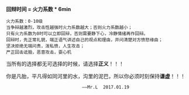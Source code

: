 **回辩时间 = 火力系数 \* 6min**

```
火力系数：0-10级
当争辩越激烈，攻击性越强时火力系数越大；否则火力系数越小；
只有火力系数为0时可以立即回辩，否则需要静下心，冷静情绪再作回辩。
回辩时，先正常礼貌，端正语气讲述自己的观点和理由，并问清楚对方愤怒缘由；
坚决拒绝无端问责，泼私愤，人生攻击；
严正回击诋毁，恶意攻击，耍心机
```

当所有的选择都无可选择的时候，请选择**正义**！！！

你是凡胎，平凡得如同河里的水，沟里的泥巴，所以你必须时刻保持**谦虚**！！！


                                 ——Mr.L  2017.01.19